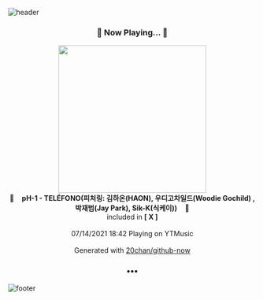 ![header](https://capsule-render.vercel.app/api?type=wave&height=170&section=header&text=Hi.%20I'm%20SHIFT&fontColor=090707&fontAlignX=45&fontAlignY=65&fontSize=100)

<h3 align="center">🎵 Now Playing... 🎵</h3>
<p align="center">
  <a href="https://music.youtube.com/watch?v=eYU4ntJwadU">
    <img width="300" src="https://lh3.googleusercontent.com/P3MBMVgULpwSsAS2-nFitOou6U34BpwwGKP7i4OAVdy1r5zI5MA3TQ2Zrvp7ubgHoduD5eMDd6-Vxkc3">
  </a>
  <br>
  🎵&nbsp&nbsp&nbsp <b>pH-1 - TELÉFONO(피처링: 김하온(HAON), 우디고차일드(Woodie Gochild) , 박재범(Jay Park), Sik-K(식케이))</b> &nbsp&nbsp&nbsp🎵
  <br>
  included in <b>[ X ]</b>
  
  <br />
  <br />
  07/14/2021 18:42 Playing on YTMusic
  <br />
  <br />
  Generated with <a href="https://github.com/20chan/github-now">20chan/github-now</a>
</p>

<h3 align="center">•••</h3>

![footer](https://capsule-render.vercel.app/api?type=wave&height=150&section=footer)
